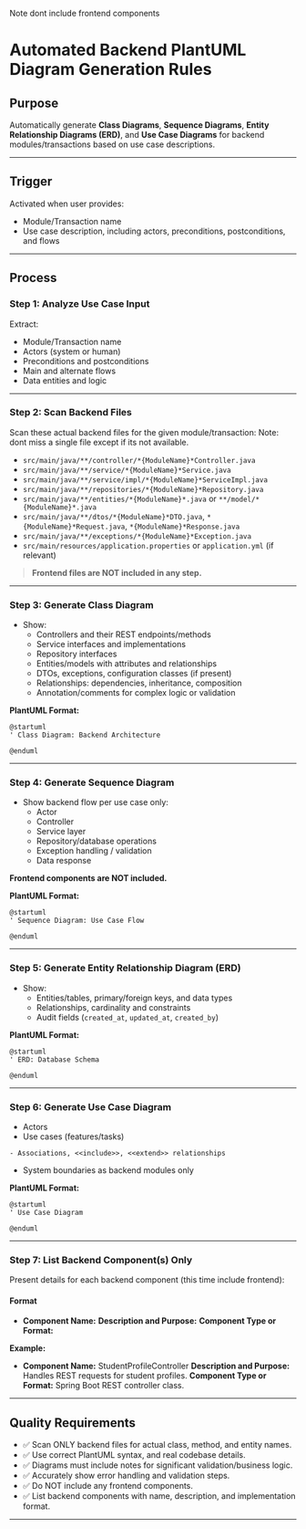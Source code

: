 Note dont include frontend components

# Automated Backend PlantUML Diagram Generation Rules

## Purpose

Automatically generate **Class Diagrams**, **Sequence Diagrams**, **Entity Relationship Diagrams (ERD)**, and **Use Case Diagrams** for backend modules/transactions based on use case descriptions.

***

## Trigger

Activated when user provides:

- Module/Transaction name
- Use case description, including actors, preconditions, postconditions, and flows

***

## Process

### Step 1: Analyze Use Case Input

Extract:

- Module/Transaction name
- Actors (system or human)
- Preconditions and postconditions
- Main and alternate flows
- Data entities and logic

***

### Step 2: Scan Backend Files

Scan these actual backend files for the given module/transaction:
Note: dont miss a single file except if its not available.
- `src/main/java/**/controller/*{ModuleName}*Controller.java`
- `src/main/java/**/service/*{ModuleName}*Service.java`
- `src/main/java/**/service/impl/*{ModuleName}*ServiceImpl.java`
- `src/main/java/**/repositories/*{ModuleName}*Repository.java`
- `src/main/java/**/entities/*{ModuleName}*.java` or `**/model/*{ModuleName}*.java`
- `src/main/java/**/dtos/*{ModuleName}*DTO.java`, `*{ModuleName}*Request.java`, `*{ModuleName}*Response.java`
- `src/main/java/**/exceptions/*{ModuleName}*Exception.java`
- `src/main/resources/application.properties` or `application.yml` (if relevant)

> **Frontend files are NOT included in any step.**

***

### Step 3: Generate Class Diagram

- Show:
    - Controllers and their REST endpoints/methods
    - Service interfaces and implementations
    - Repository interfaces
    - Entities/models with attributes and relationships
    - DTOs, exceptions, configuration classes (if present)
    - Relationships: dependencies, inheritance, composition
    - Annotation/comments for complex logic or validation

**PlantUML Format:**

```plantuml
@startuml
' Class Diagram: Backend Architecture

@enduml
```


***

### Step 4: Generate Sequence Diagram

- Show backend flow per use case only:
    - Actor
    - Controller
    - Service layer
    - Repository/database operations
    - Exception handling / validation
    - Data response

**Frontend components are NOT included.**

**PlantUML Format:**

```plantuml
@startuml
' Sequence Diagram: Use Case Flow

@enduml
```


***

### Step 5: Generate Entity Relationship Diagram (ERD)

- Show:
    - Entities/tables, primary/foreign keys, and data types
    - Relationships, cardinality and constraints
    - Audit fields (`created_at`, `updated_at`, `created_by`)

**PlantUML Format:**

```plantuml
@startuml
' ERD: Database Schema

@enduml
```


***

### Step 6: Generate Use Case Diagram

- Actors
- Use cases (features/tasks)

```
- Associations, <<include>>, <<extend>> relationships  
```

- System boundaries as backend modules only

**PlantUML Format:**

```plantuml
@startuml
' Use Case Diagram

@enduml
```


***

### Step 7: List Backend Component(s) Only

Present details for each backend component (this time include frontend):

#### Format

- **Component Name:**
**Description and Purpose:**
**Component Type or Format:**

**Example:**

- **Component Name:** StudentProfileController
**Description and Purpose:** Handles REST requests for student profiles.
**Component Type or Format:** Spring Boot REST controller class.

***

## Quality Requirements

- ✅ Scan ONLY backend files for actual class, method, and entity names.
- ✅ Use correct PlantUML syntax, and real codebase details.
- ✅ Diagrams must include notes for significant validation/business logic.
- ✅ Accurately show error handling and validation steps.
- ✅ Do NOT include any frontend components.
- ✅ List backend components with name, description, and implementation format.

***


